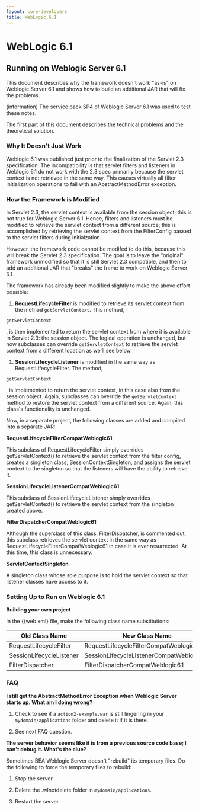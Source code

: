 ```yaml
---
layout: core-developers
title: WebLogic 6.1
---
```


# WebLogic 6.1

## Running on Weblogic Server 6\.1

This document describes why the framework doesn't work "as\-is" on Weblogic Server 6\.1 and shows how to build an additional JAR that will fix the problems\.

(information) The service pack SP4 of Weblogic Server 6\.1 was used to test these notes\.

The first part of this document describes the technical problems and the theoretical solution\.

### Why It Doesn't Just Work

Weblogic 6\.1 was published just prior to the finalization of the Servlet 2\.3 specification\. The incompatibility is that servlet filters and listeners in Weblogic 6\.1 do not work with the 2\.3 spec primarily because the servlet context is not retrieved in the same way\.  This causes virtually all filter initialization operations to fail with an AbstractMethodError exception\.

### How the Framework is Modified

In Servlet 2\.3, the servlet context is available from the session object; this is not true for Weblogic Server 6\.1\. Hence, filters and listeners must be modified to retrieve the servlet context from a different source; this is accomplished by retrieving the servlet context from the FilterConfig passed to the servlet filters during initialzation\.

However, the framework code cannot be modifed to do this, because this will break the Servlet 2\.3 specification\.  The goal is to leave the "original" framework unmodified so that it is still Servlet 2\.3 compatible, and then to add an additional JAR that "breaks" the frame to work on Weblogic Server 6\.1\.

The framework has already been modified slightly to make the above effort possible:

1. **RequestLifecycleFilter** is modified to retrieve its servlet context from the method `getServletContext`. This method, 

~~~~~~~
getServletContext
~~~~~~~
, is then implemented to return the servlet context from where it is available in Servlet 2.3: the session object. The logical operation is unchanged, but now subclasses can override `getServletContext` to retrieve the servlet context from a different location as we'll see below.

1. **SessionLifecycleListener** is modified in the same way as RequestLifecycleFilter. The method, 

~~~~~~~
getServletContext
~~~~~~~
, is implemented to return the servlet context, in this case also from the session object. Again, subclasses can override the `getServletContext` method to restore the servlet context from a different source. Again, this class's functionality is unchanged.

Now, in a separate project, the following classes are added and compiled into a separate JAR:

__RequestLifecycleFilterCompatWeblogic61__

This subclass of RequestLifecycleFilter simply overrides getServletContext() to retrieve the servlet context from the filter config, creates a singleton class, SessionContextSingleton, and assigns the servlet context to the singleton so that the listeners will have the ability to retrieve it\.

__SessionLifecycleListenerCompatWeblogic61__

This subclass of SessionLifecycleListener simply overrides getServletContext() to retrieve the servlet context from the singleton created above\.

__FilterDispatcherCompatWeblogic61__

Although the superclass of this class, FilterDispatcher, is commented out, this subclass retrieves the servlet context in the same way as RequestLifecycleFilterCompatWeblogic61 in case it is ever resurrected\. At this time, this class is unnecessary\.

__ServletContextSingleton__

A singleton class whose sole purpose is to hold the servlet context so that listener classes have access to it\.

### Setting Up to Run on Weblogic 6\.1

__Building your own project__

In the \{\{web\.xml\} file, make the following class name substitutions:

| Old Class Name | New Class Name |
|----------------|----------------|
| RequestLifecycleFilter | RequestLifecycleFilterCompatWeblogic61 |
| SessionLifecycleListener | SessionLifecycleListenerCompatWeblogic61 |
| FilterDispatcher | FilterDispatcherCompatWeblogic61 |

### FAQ

__I still get the AbstractMethodError Exception when Weblogic Server starts up\.  What am I doing wrong?__

1. Check to see if a `action2-example.war` is still lingering in your `mydomain/applications` folder and delete it if it is there.

2. See next FAQ question.

__The server behavior seems like it is from a previous source code base; I can't debug it\.  What's the clue?__

Sometimes BEA Weblogic Server doesn't "rebuild" its temporary files\.  Do the following to force the temporary files to rebuild:

1. Stop the server.

2. Delete the .wlnotdelete folder in `mydomain/applications`.

3. Restart the server.
